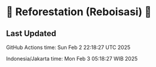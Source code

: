
# 🌳 Reforestation (Reboisasi) 🌲

## Last Updated

GitHub Actions time: Sun Feb  2 22:18:27 UTC 2025

Indonesia/Jakarta time: Mon Feb  3 05:18:27 WIB 2025
